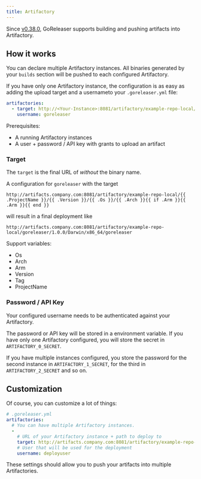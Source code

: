 ```yaml
---
title: Artifactory
---
```


Since [v0.38.0](https://github.com/goreleaser/goreleaser/releases/tag/v0.38.0),
GoReleaser supports building and pushing artifacts into Artifactory.

## How it works

You can declare multiple Artifactory instances. 
All binaries generated by your `builds` section will be pushed to
each configured Artifactory.

If you have only one Artifactory instance,
the configuration is as easy as adding the
upload target and a usernameto your `.goreleaser.yml` file:

```yaml
artifactories:
  - target: http://<Your-Instance>:8081/artifactory/example-repo-local/{{ .ProjectName }}/{{ .Version }}/{{ .Os }}/{{ .Arch }}{{ if .Arm }}{{ .Arm }}{{ end }}
    username: goreleaser
```

Prerequisites:

- A running Artifactory instances
- A user + password / API key with grants to upload an artifact

### Target

The `target` is the final URL of _without_ the binary name.

A configuration for `goreleaser` with the target 

```
http://artifacts.company.com:8081/artifactory/example-repo-local/{{ .ProjectName }}/{{ .Version }}/{{ .Os }}/{{ .Arch }}{{ if .Arm }}{{ .Arm }}{{ end }}
```

will result in a final deployment like

```
http://artifacts.company.com:8081/artifactory/example-repo-local/goreleaser/1.0.0/Darwin/x86_64/goreleaser
```

Support variables:

- Os
- Arch
- Arm
- Version
- Tag
- ProjectName

### Password / API Key

Your configured username needs to be authenticated against your Artifactory.

The password or API key will be stored in a environment variable.
If you have only one Artifactory configured, you will store the secret in `ARTIFACTORY_0_SECRET`.

If you have multiple instances configured, you store the password for the second instance in `ARTIFACTORY_1_SECRET`,
for the third in `ARTIFACTORY_2_SECRET` and so on.

## Customization

Of course, you can customize a lot of things:

```yaml
# .goreleaser.yml
artifactories:
  # You can have multiple Artifactory instances.
  -
    # URL of your Artifactory instance + path to deploy to
    target: http://artifacts.company.com:8081/artifactory/example-repo-local/{{ .ProjectName }}/{{ .Version }}/{{ .Os }}/{{ .Arch }}{{ if .Arm }}{{ .Arm }}{{ end }}
    # User that will be used for the deployment
    username: deployuser
```

These settings should allow you to push your artifacts into multiple Artifactories.